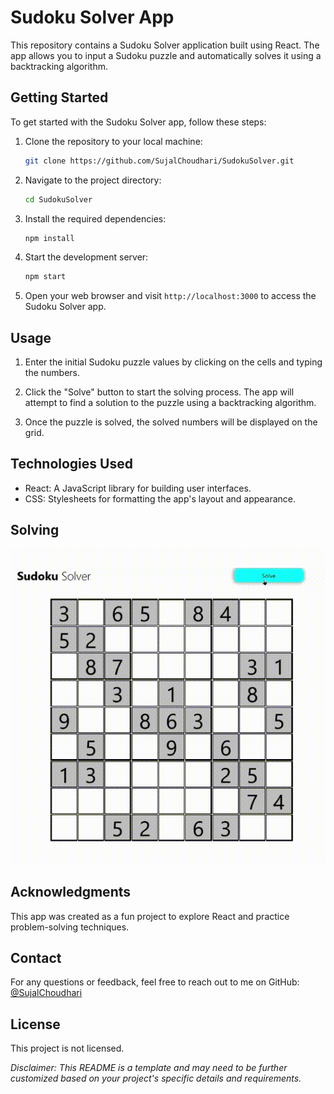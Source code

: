 # Sudoku Solver App

This repository contains a Sudoku Solver application built using React. The app allows you to input a Sudoku puzzle and automatically solves it using a backtracking algorithm.

## Getting Started

To get started with the Sudoku Solver app, follow these steps:

1. Clone the repository to your local machine:

   ```bash
   git clone https://github.com/SujalChoudhari/SudokuSolver.git
   ```

2. Navigate to the project directory:

   ```bash
   cd SudokuSolver
   ```

3. Install the required dependencies:

   ```bash
   npm install
   ```

4. Start the development server:

   ```bash
   npm start
   ```

5. Open your web browser and visit `http://localhost:3000` to access the Sudoku Solver app.

## Usage

1. Enter the initial Sudoku puzzle values by clicking on the cells and typing the numbers.

2. Click the "Solve" button to start the solving process. The app will attempt to find a solution to the puzzle using a backtracking algorithm.

3. Once the puzzle is solved, the solved numbers will be displayed on the grid.

## Technologies Used

- React: A JavaScript library for building user interfaces.
- CSS: Stylesheets for formatting the app's layout and appearance.

## Solving

![Solving](./public/solving.gif)

## Acknowledgments

This app was created as a fun project to explore React and practice problem-solving techniques.

## Contact

For any questions or feedback, feel free to reach out to me on GitHub: [@SujalChoudhari](https://github.com/SujalChoudhari)

## License

This project is not licensed.

_Disclaimer: This README is a template and may need to be further customized based on your project's specific details and requirements._